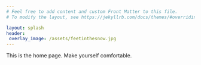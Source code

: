 ```yaml
---
# Feel free to add content and custom Front Matter to this file.
# To modify the layout, see https://jekyllrb.com/docs/themes/#overriding-theme-defaults

layout: splash
header:
 overlay_image: /assets/feetinthesnow.jpg
---
```



This is the home page. Make yourself comfortable.


